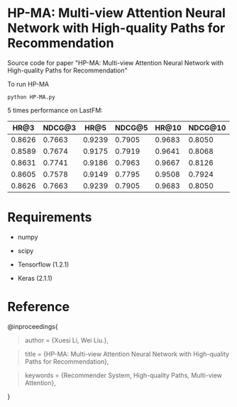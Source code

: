 # HP-MA: Multi-view Attention Neural Network with High-quality Paths for Recommendation

Source code for paper "HP-MA: Multi-view Attention Neural Network with High-quality Paths for Recommendation"

To run HP-MA
```
python HP-MA.py
```
5 times performance on LastFM:

HR@3  | NDCG@3| HR@5|NDCG@5|HR@10 |NDCG@10
-|-|-|-|-|-
0.8626|0.7663|0.9239|0.7905|0.9683|0.8050
0.8589|0.7674|0.9175|0.7919|0.9641|0.8068
0.8631|0.7741|0.9186|0.7963|0.9667|0.8126
0.8605|0.7578|0.9149|0.7795|0.9508|0.7924
0.8626|0.7663|0.9239|0.7905|0.9683|0.8050

# Requirements

* numpy

* scipy

* Tensorflow (1.2.1)

* Keras (2.1.1)

# Reference

@inproceedings{

> author = {Xuesi Li, Wei Liu.},
 
> title = {HP-MA: Multi-view Attention Neural Network with High-quality Paths for Recommendation},
 
> keywords = {Recommender System, High-quality Paths, Multi-view Attention},
 
}

